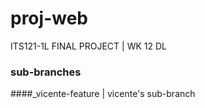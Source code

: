 # proj-web
  ITS121-1L FINAL PROJECT | WK 12 DL

### sub-branches
  ####_vicente-feature | vicente's sub-branch
